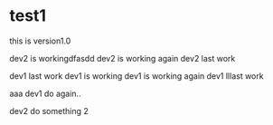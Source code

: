 # test1
this is version1.0

dev2 is workingdfasdd
dev2 is working again
dev2 last work


dev1 last work
dev1 is working
dev1 is working again
dev1 lllast work



aaa
dev1 do again..

dev2 do something
2